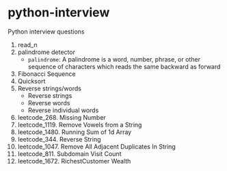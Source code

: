 # python-interview
Python interview questions 

1. read_n
2. palindrome detector
    * `palindrome`: A palindrome is a word, number, phrase, or other sequence of characters which reads the same backward as forward
3. Fibonacci Sequence
4. Quicksort
5. Reverse strings/words
   * Reverse strings
   * Reverse words
   * Reverse individual words
6. leetcode_268. Missing Number
7. leetcode_1119. Remove Vowels from a String
8. leetcode_1480. Running Sum of 1d Array
9. leetcode_344. Reverse String
10. leetcode_1047. Remove All Adjacent Duplicates In String
11. leetcode_811. Subdomain Visit Count
12. leetcode_1672. RichestCustomer Wealth

